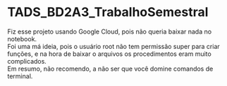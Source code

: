 # TADS_BD2A3_TrabalhoSemestral

Fiz esse projeto usando Google Cloud, pois não queria baixar nada no notebook.<br>
Foi uma má ideia, pois o usuário root não tem permissão super para criar funções,
e na hora de baixar o arquivos os procedimentos eram muito complicados.<br>
Em resumo, não recomendo, a não ser que você domine comandos de terminal.
